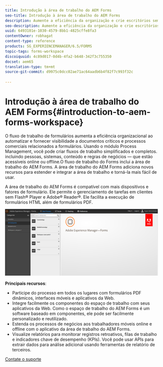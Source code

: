 ```yaml
---
title: Introdução à área de trabalho do AEM Forms
seo-title: Introdução à área de trabalho do AEM Forms
description: Aumente a eficiência da organização e crie escritórios sem papel por automação de processos comerciais usando a área de trabalho do LiveCycle AEM Forms.
seo-description: Aumente a eficiência da organização e crie escritórios sem papel por automação de processos comerciais usando a área de trabalho do LiveCycle AEM Forms.
uuid: 6493101e-1030-4579-8bb1-4825cffe8fa3
contentOwner: robhagat
content-type: reference
products: SG_EXPERIENCEMANAGER/6.5/FORMS
topic-tags: forms-workspace
discoiquuid: 4c89d017-0d4b-4fa2-b648-342f3c755350
docset: aem65
translation-type: tm+mt
source-git-commit: d9975c0dcc02ae71ac64aadb6b4f82f7c993f32c

---
```



# Introdução à área de trabalho do AEM Forms{#introduction-to-aem-forms-workspace}

O fluxo de trabalho de formulários aumenta a eficiência organizacional ao automatizar e fornecer visibilidade a documentos críticos e processos comerciais relacionados a formulários. Usando o módulo Process Management, você pode criar fluxos de trabalho simplificados e completos. incluindo pessoas, sistemas, conteúdo e regras de negócios — que estão acessíveis online ou offline.O fluxo de trabalho do Forms inclui a área de trabalho do AEM Forms. A área de trabalho do AEM Forms adiciona novos recursos para estender e integrar a área de trabalho e torná-la mais fácil de usar.

A área de trabalho do AEM Forms é compatível com mais dispositivos e fatores de formulário. Ele permite o gerenciamento de tarefas em clientes sem Flash® Player e Adobe® Reader®. Ele facilita a execução de formulários HTML além de formulários PDF.

![html-ws](assets/html-ws.png)

**Principais recursos**:

* Participe do processo em todos os lugares com formulários PDF dinâmicos, interfaces móveis e aplicativos da Web.
* Integre facilmente os componentes do espaço de trabalho com seus aplicativos da Web. Como o espaço de trabalho do AEM Forms é um software baseado em componentes, ele pode ser facilmente personalizado e reutilizado.
* Estenda os processos de negócios aos trabalhadores móveis online e offline com o aplicativo da área de trabalho do AEM Forms.
* Visualize relatórios para monitorar registros retroativos, filas de trabalho e indicadores chave de desempenho (KPIs). Você pode usar APIs para extrair dados para análise adicional usando ferramentas de relatório de terceiros.

[Contate o suporte](https://www.adobe.com/account/sign-in.supportportal.html)
